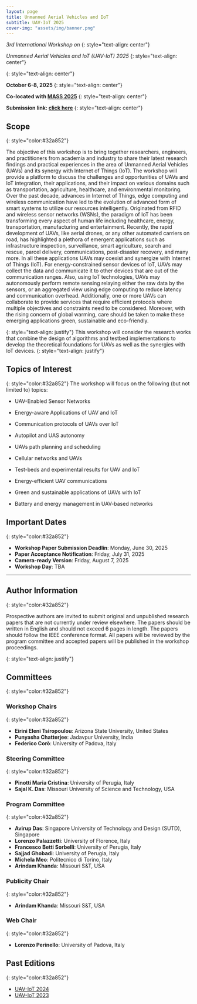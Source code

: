 ```yaml
---
layout: page
title: Unmanned Aerial Vehicles and IoT
subtitle: UAV-IoT 2025
cover-img: "assets/img/banner.png"
---
```





_3rd International Workshop on_
{: style="text-align: center"}

_Unmanned Aerial Vehicles and IoT (UAV-IoT) 2025_
{: style="text-align: center"}

<!-- Padova, Italy -->
{: style="text-align: center"}

**October 6-8, 2025**
{: style="text-align: center"}

**Co-located with [MASS 2025](https://ieeemass2025.github.io/ieeemass2025/index.html)**
{: style="text-align: center"}

**Submission link: [click here](https://edas.info/N33811)**
{: style="text-align: center"}


## Scope
{: style="color:#32a852"}

The objective of this workshop is to bring together researchers, engineers, and practitioners from academia and industry to share their latest research findings and practical experiences in the area of Unmanned Aerial Vehicles (UAVs) and its synergy with Internet of Things (IoT). The workshop will provide a platform to discuss the challenges and opportunities of UAVs and IoT integration, their applications, and their impact on various domains such as transportation, agriculture, healthcare, and environmental monitoring. 
Over the past decade, advances in Internet of Things, edge computing and wireless communication have led to the evolution of advanced form of smart systems to utilize our resources intelligently. Originated from RFID and wireless sensor networks (WSNs), the paradigm of IoT has been transforming every aspect of human life including healthcare, energy, transportation, manufacturing and entertainment. Recently, the rapid development of UAVs, like aerial drones, or any other automated carriers on road, has highlighted a plethora of emergent applications such as infrastructure inspection, surveillance, smart agriculture, search and rescue, parcel delivery, communications, post-disaster recovery, and many more. In all these applications UAVs may coexist and synergize with Internet of Things (IoT). For energy-constrained sensor devices of IoT, UAVs may collect the data and communicate it to other devices that are out of the communication ranges. Also, using IoT technologies, UAVs may autonomously perform remote sensing relaying either the raw data by the sensors, or an aggregated view using edge computing to reduce latency and communication overhead. Additionally, one or more UAVs can collaborate to provide services that require efficient protocols where multiple objectives and constraints need to be considered. Moreover, with the rising concern of global warming, care should be taken to make these emerging applications green, sustainable and eco-friendly.

{: style="text-align: justify"}
This workshop will consider the research works that combine the design of algorithms and testbed implementations to develop the theoretical foundations for UAVs as well as the synergies with IoT devices. 
{: style="text-align: justify"}
## Topics of Interest
{: style="color:#32a852"}
The workshop will focus on the following (but not limited
to) topics:

- UAV-Enabled Sensor Networks
  
- Energy-aware Applications of UAV and IoT
  
- Communication protocols of UAVs over IoT
  
- Autopilot and UAS autonomy
  
- UAVs path planning and scheduling
  
- Cellular networks and UAVs
  
- Test-beds and experimental results for UAV and IoT
  
- Energy-efficient UAV communications
  
- Green and sustainable applications of UAVs with IoT
  
- Battery and energy management in UAV-based networks

## Important Dates
{: style="color:#32a852"}

- **Workshop Paper Submission Deadlin**: Monday, June 30, 2025
- **Paper Acceptance Notification**:  Friday, July 31, 2025 
- **Camera-ready Version**: Friday, August 7, 2025 <!--firm - [Instructions](https://ieeemass2025.github.io/ieeemass2025/submission.html) -->
- **Workshop Day**: TBA


* * *

## Author Information
{: style="color:#32a852"}

Prospective authors are invited to submit original and unpublished research papers that
are not currently under review elsewhere. The papers should be written in English and
should not exceed 6 pages in length. The papers should follow the IEEE conference
format. All papers will be reviewed by the program committee and accepted papers will
be published in the workshop proceedings.

{: style="text-align: justify"}

## Committees
{: style="color:#32a852"}

### Workshop Chairs
{: style="color:#32a852"}
- **Eirini Eleni Tsiropoulou**: Arizona State University, United States
- **Punyasha Chatterjee**: Jadavpur University, India
- **Federico Corò**: University of Padova, Italy

### Steering Committee
{: style="color:#32a852"}
- **Pinotti Maria Cristina**: University of Perugia, Italy
- **Sajal K. Das**: Missouri University of Science and Technology, USA

  
### Program Committee
{: style="color:#32a852"}
- **Avirup Das**: Singapore University of Technology and Design (SUTD), Singapore
- **Lorenzo Palazzetti**: University of Florence, Italy
- **Francesco Betti Sorbelli**: University of Perugia, Italy
- **Sajjad Ghobadi**: University of Perugia, Italy
- **Michela Meo**: Politecnico di Torino, Italy
- **Arindam Khanda**: Missouri S&T, USA

### Publicity Chair
{: style="color:#32a852"}
- **Arindam Khanda**: Missouri S&T, USA


### Web Chair
{: style="color:#32a852"}
- **Lorenzo Perinello**: University of Padova, Italy

<!-- ## Accepted Papers
{: style="color:#32a852"} 
  
## Program
{: style="color:#32a852"}
-->

## Past Editions
{: style="color:#32a852"}
- [UAV-IoT 2024](https://iwuav-iot.github.io/)
- [UAV-IoT 2023](https://sites.google.com/view/ieee-mass-uav-iot-2023/home)
